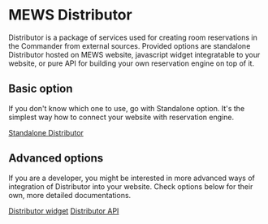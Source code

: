 # MEWS Distributor

Distributor is a package of services used for creating room reservations in the Commander from external sources. Provided options are standalone Distributor hosted on MEWS website, javascript widget integratable to your website, or pure API for building your own reservation engine on top of it.

## Basic option

If you don't know which one to use, go with Standalone option. It's the simplest way how to connect your website with reservation engine.

[Standalone Distributor](./standalone.md)

## Advanced options

If you are a developer, you might be interested in more advanced ways of integration of Distributor into your website. Check options below for their own, more detailed documentations.

[Distributor widget](./widget.md)
[Distributor API](../Api/Distributor/)